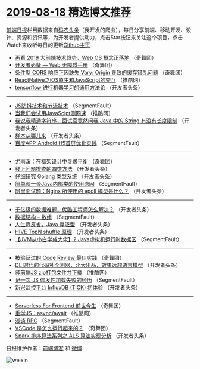 # [2019-08-18 精选博文推荐](http://hao.caibaojian.com/date/2019/08/18)

[前端日报](http://caibaojian.com/c/news)栏目数据来自[码农头条](http://hao.caibaojian.com/)（我开发的爬虫），每日分享前端、移动开发、设计、资源和资讯等，为开发者提供动力，点击Star按钮来关注这个项目，点击Watch来收听每日的更新[Github主页](https://github.com/kujian/frontendDaily)
* [再看 2019 大前端技术趋势，Web OS 概念正落地](http://hao.caibaojian.com/121781.html) （奇舞团）
* [开发者必备 — Web 无障碍手册](http://hao.caibaojian.com/121782.html) （奇舞团）
* [条件型 CORS 响应下因缺失 Vary: Origin 导致的缓存错乱问题](http://hao.caibaojian.com/121784.html) （奇舞团）
* [ReactNative之iOS原生和JavaScript的交互](http://hao.caibaojian.com/121776.html) （推酷网）
* [tensorflow 进行机器学习的通用方法论](http://hao.caibaojian.com/121757.html) （开发者头条）

***
* [JS防抖技术和节流技术](http://hao.caibaojian.com/121736.html) （SegmentFault）
* [当我们尝试用JavaScipt测网速](http://hao.caibaojian.com/121778.html) （推酷网）
* [我说我精通字符串，面试官竟然问我 Java 中的 String 有没有长度限制](http://hao.caibaojian.com/121747.html) （开发者头条）
* [样本从哪儿来](http://hao.caibaojian.com/121758.html) （开发者头条）
* [百度APP-Android H5首屏优化实践](http://hao.caibaojian.com/121737.html) （SegmentFault）

***
* [尤雨溪：在框架设计中寻求平衡](http://hao.caibaojian.com/121780.html) （奇舞团）
* [线上问题排查的四类方法](http://hao.caibaojian.com/121748.html) （开发者头条）
* [仔细研究 Golang 类型系统](http://hao.caibaojian.com/121759.html) （开发者头条）
* [简单谈一谈Java内部类的使用原因](http://hao.caibaojian.com/121738.html) （SegmentFault）
* [阿里面试题：Nginx 所使用的 epoll 模型是什么？](http://hao.caibaojian.com/121749.html) （开发者头条）

***
* [千亿级的数据难题，优酷工程师怎么解决？](http://hao.caibaojian.com/121760.html) （开发者头条）
* [数据结构 &#8211; 数组](http://hao.caibaojian.com/121739.html) （SegmentFault）
* [人生靠反省，Java 靠泛型](http://hao.caibaojian.com/121750.html) （开发者头条）
* [HIVE TopN shuffle 原理](http://hao.caibaojian.com/121761.html) （开发者头条）
* [【JVM从小白学成大佬】2.Java虚拟机运行时数据区](http://hao.caibaojian.com/121740.html) （SegmentFault）

***
* [被验证过的 Code Review 最佳实践](http://hao.caibaojian.com/121783.html) （奇舞团）
* [DL 时代的代码补全利器，北大出品，效果远超语言模型](http://hao.caibaojian.com/121751.html) （开发者头条）
* [纯前端JS zip打包文件并下载](http://hao.caibaojian.com/121772.html) （推酷网）
* [记一次 JS 偶发性加载失败的经历](http://hao.caibaojian.com/121741.html) （SegmentFault）
* [新兴监控平台 InfluxDB (TICK) 初体验](http://hao.caibaojian.com/121752.html) （开发者头条）

***
* [Serverless For Frontend 前世今生](http://hao.caibaojian.com/121265.html) （奇舞团）
* [重学JS：async/await](http://hao.caibaojian.com/121773.html) （推酷网）
* [浅谈 RPC](http://hao.caibaojian.com/121742.html) （SegmentFault）
* [VSCode 是怎么运行起来的？](http://hao.caibaojian.com/121785.html) （奇舞团）
* [Spark 排序算法系列之 ALS 算法实现分析](http://hao.caibaojian.com/121753.html) （开发者头条）

日报维护作者：[前端博客](http://caibaojian.com/) 和 [微博](http://caibaojian.com/go/weibo)

![weixin](https://user-images.githubusercontent.com/3055447/38468989-651132ac-3b80-11e8-8e6b-15122322a9d7.png)
